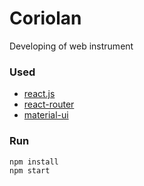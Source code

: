 # Coriolan

Developing of web instrument

### Used

- [react.js](http://facebook.github.io/react/index.html)
- [react-router](https://github.com/rackt/react-router)
- [material-ui](http://www.material-ui.com/)

### Run

```
npm install
npm start
```
